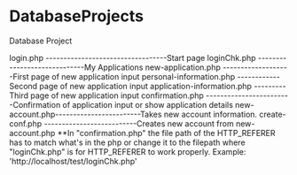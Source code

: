 # DatabaseProjects
Database Project

login.php ----------------------------------Start page
loginChk.php -----------------------------My Applications
new-application.php -------------------First page of new application input personal-information.php ------------Second page of new application input application-information.php ---------Third page of new application input confirmation.php ------------------------Confirmation of application input or show application details
new-account.php------------------------Takes new account information. create-conf.php --------------------------Creates new account from new-account.php
**In "confirmation.php" the file path of the HTTP_REFERER has to match what's in the php or change it to the filepath where "loginChk.php" is for HTTP_REFERER to work properly. Example: 'http://localhost/test/loginChk.php'
